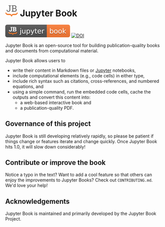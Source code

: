 # <img src="https://raw.githubusercontent.com/executablebooks/jupyter-book/master/docs/images/logo-square.svg" width=40 /> Jupyter Book

[![Jupyter Book Badge](https://raw.githubusercontent.com/executablebooks/jupyter-book/master/docs/images/badge.svg)](https://jupyterbook.org)
[![DOI](https://zenodo.org/badge/DOI/10.5281/zenodo.2561065.svg)](https://doi.org/10.5281/zenodo.2561065)

<!-- [![PyPI][pypi-badge]][pypi-link]
     [![Conda][conda-badge]][conda-link] -->

Jupyter Book is an open-source tool for building publication-quality books and documents from computational material.

Jupyter Book allows users to

- write their content in Markdown files or [Jupyter](https://jupyter.org/) notebooks,
- include computational elements (e.g., code cells) in either type,
- include rich syntax such as citations, cross-references, and numbered equations, and
- using a simple command, run the embedded code cells, cache the outputs and convert this content into:
  - a web-based interactive book and
  - a publication-quality PDF.

## Governance of this project

Jupyter Book is still developing relatively rapidly, so please be patient if things change
or features iterate and change quickly. Once Jupyter Book hits 1.0, it will slow down
considerably!

## Contribute or improve the book

Notice a typo in the text? Want to add a cool feature so that others can enjoy the improvements to Jupyter Books?
Check out `CONTRIBUTING.md`. We'd love your help!

## Acknowledgements

Jupyter Book is maintained and primarily developed by the Jupyter Book Project.
